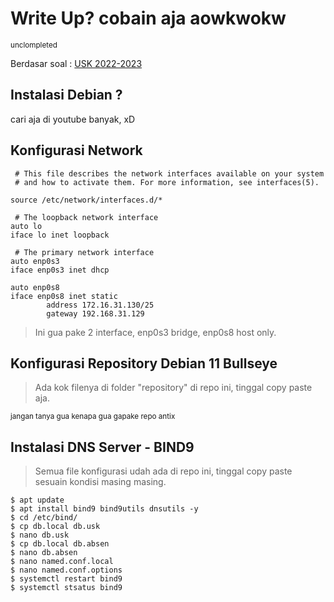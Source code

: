 # Write Up? cobain aja aowkwokw
<sub>unclompleted</sub>

Berdasar soal : [USK 2022-2023](https://drive.google.com/file/d/1fjrXfFwDtSrC8JPv1sdGqdAucCUhhWtE/view?usp=sharing)

## Instalasi Debian ?
cari aja di youtube banyak, xD

## Konfigurasi Network
` # This file describes the network interfaces available on your system` \
` # and how to activate them. For more information, see interfaces(5).`

` source /etc/network/interfaces.d/* `

` # The loopback network interface` \
` auto lo ` \
` iface lo inet loopback ` 

` # The primary network interface` \
` auto enp0s3 ` \
` iface enp0s3 inet dhcp `

` auto enp0s8 ` \
` iface enp0s8 inet static ` \
`         address 172.16.31.130/25 ` \
`         gateway 192.168.31.129 ` 

> Ini gua pake 2 interface, enp0s3 bridge, enp0s8 host only.

## Konfigurasi Repository Debian 11 Bullseye
>Ada kok filenya di folder "repository" di repo ini, tinggal copy paste aja.

<sup>jangan tanya gua kenapa gua gapake repo antix</sup>

## Instalasi DNS Server - BIND9
>Semua file konfigurasi udah ada di repo ini, tinggal copy paste sesuain kondisi masing masing.

`$ apt update` \
`$ apt install bind9 bind9utils dnsutils -y` \
`$ cd /etc/bind/` \
`$ cp db.local db.usk` \
`$ nano db.usk` \
`$ cp db.local db.absen` \
`$ nano db.absen` \
`$ nano named.conf.local` \
`$ nano named.conf.options` \
`$ systemctl restart bind9` \
`$ systemctl stsatus bind9`
